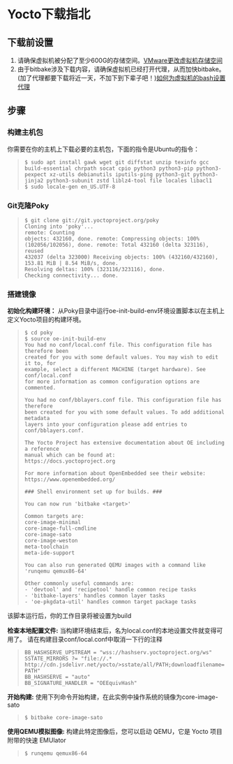 # Yocto下载指北

## 下载前设置

1. 请确保虚拟机被分配了至少600G的存储空间。[VMware更改虚拟机存储空间](./Problem/More_disk_space.md)
2. 由于bitbake涉及下载内容，请确保虚拟机已经打开代理，从而加快bitbake。
   (加了代理都要下载将近一天，不加下到下辈子吧！)[如何为虚拟机的bash设置代理](./Problem/Bash_Proxy.md)

## 步骤

### 构建主机包

你需要在你的主机上下载必要的主机包，下面的指令是Ubuntu的指令：
> ```$ sudo apt install gawk wget git diffstat unzip texinfo gcc build-essential chrpath socat cpio python3 python3-pip python3-pexpect xz-utils debianutils iputils-ping python3-git python3-jinja2 python3-subunit zstd liblz4-tool file locales libacl1```  
> ```$ sudo locale-gen en_US.UTF-8```

### Git克隆Poky

> ```$ git clone git://git.yoctoproject.org/poky```  
> ```Cloning into 'poky'...```  
> ```remote: Counting```  
> ```objects: 432160, done. remote: Compressing objects: 100%```  
> ```(102056/102056), done. remote: Total 432160 (delta 323116), reused```  
> ```432037 (delta 323000) Receiving objects: 100% (432160/432160), 153.81 MiB | 8.54 MiB/s, done.```  
> ```Resolving deltas: 100% (323116/323116), done.```  
> ```Checking connectivity... done.```

### 搭建镜像

**初始化构建环境：** 从Poky目录中运行oe-init-build-env环境设置脚本以在主机上定义Yocto项目的构建环境。

> ```$ cd poky```  
> ```$ source oe-init-build-env```  
> ```You had no conf/local.conf file. This configuration file has therefore been```  
> ```created for you with some default values. You may wish to edit it to, for```  
> ```example, select a different MACHINE (target hardware). See conf/local.conf```  
> ```for more information as common configuration options are commented.```
>
> ```You had no conf/bblayers.conf file. This configuration file has therefore```  
> ```been created for you with some default values. To add additional metadata```  
> ```layers into your configuration please add entries to conf/bblayers.conf.```
>
> ```The Yocto Project has extensive documentation about OE including a reference```  
> ```manual which can be found at:```  
> ```https://docs.yoctoproject.org```
>
> ```For more information about OpenEmbedded see their website:```  
> ```https://www.openembedded.org/```  
>
> ```### Shell environment set up for builds. ###```
>
> ```You can now run 'bitbake <target>'```
>
> ```Common targets are:```  
> ```core-image-minimal```  
> ```core-image-full-cmdline```  
> ```core-image-sato```  
> ```core-image-weston```  
> ```meta-toolchain```  
> ```meta-ide-support```
>
> ```You can also run generated QEMU images with a command like 'runqemu qemux86-64'```
>
> ```Other commonly useful commands are:```  
> ```- 'devtool' and 'recipetool' handle common recipe tasks```  
> ```- 'bitbake-layers' handles common layer tasks```  
> ```- 'oe-pkgdata-util' handles common target package tasks```

该脚本运行后，你的工作目录将被设置为build

**检查本地配置文件:** 当构建环境结束后，名为local.conf的本地设置文件就变得可用了。
请在构建目录conf/local.conf中取消一下行的注释
>```BB_HASHSERVE_UPSTREAM = "wss://hashserv.yoctoproject.org/ws"```  
>```SSTATE_MIRRORS ?= "file://.* http://cdn.jsdelivr.net/yocto/>sstate/all/PATH;downloadfilename=PATH"```  
>```BB_HASHSERVE = "auto"```  
>```BB_SIGNATURE_HANDLER = "OEEquivHash"```

**开始构建:** 使用下列命令开始构建，在此实例中操作系统的镜像为core-image-sato
>`$ bitbake core-image-sato`

**使用QEMU模拟图像:** 构建此特定图像后，您可以启动 QEMU，它是 Yocto 项目附带的快速 EMUlator
>`$ runqemu qemux86-64`
